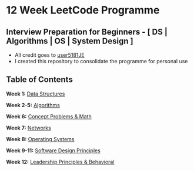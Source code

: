 # 12 Week LeetCode Programme
## Interview Preparation for Beginners - [ DS | Algorithms | OS | System Design ]
- All credit goes to [user5181JE](https://leetcode.com/discuss/general-discussion/698684/interview-preparation-for-beginners-ds-algorithms-os-system-design)
- I created this repository to consolidate the programme for personal use
## Table of Contents
**Week 1:** [Data Structures](https://github.com/aaronw4ng/12WeekLeetCode/tree/master/1.%20Data%20Structures) 

**Week 2-5:** [Algorithms](https://github.com/aaronw4ng/12WeekLeetCode/tree/master/2.%20Algorithms) 

**Week 6:** [Concept Problems & Math](https://github.com/aaronw4ng/12WeekLeetCode/tree/master/3.%20Concept%20Problems%20and%20Math) 

**Week 7:** [Networks](hhttps://github.com/aaronw4ng/12WeekLeetCode/tree/master/4.%20Networks) 

**Week 8:** [Operating Systems](https://github.com/aaronw4ng/12WeekLeetCode/tree/master/5.%20OS) 

**Week 9-11:** [Software Design Principles](https://github.com/aaronw4ng/12WeekLeetCode/tree/master/6.%20Software%20Design%20Principles) 

**Week 12:** [Leadership Principles & Behavioral](https://github.com/aaronw4ng/12WeekLeetCode/tree/master/7.%20Behavioral) 

